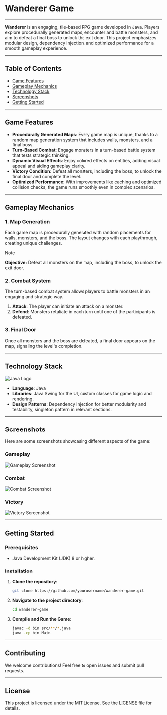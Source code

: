 
# Wanderer Game 

---

**Wanderer** is an engaging, tile-based RPG game developed in Java. Players explore procedurally generated maps, encounter and battle monsters, and aim to defeat a final boss to unlock the exit door. This project emphasizes modular design, dependency injection, and optimized performance for a smooth gameplay experience.

---

## Table of Contents

- [Game Features](#game-features)
- [Gameplay Mechanics](#gameplay-mechanics)
- [Technology Stack](#technology-stack)
- [Screenshots](#screenshots)
- [Getting Started](#getting-started)

---

## Game Features

- **Procedurally Generated Maps**: Every game map is unique, thanks to a random map generation system that includes walls, monsters, and a final boss.
- **Turn-Based Combat**: Engage monsters in a turn-based battle system that tests strategic thinking.
- **Dynamic Visual Effects**: Enjoy colored effects on entities, adding visual appeal and aiding gameplay clarity.
- **Victory Condition**: Defeat all monsters, including the boss, to unlock the final door and complete the level.
- **Optimized Performance**: With improvements like caching and optimized collision checks, the game runs smoothly even in complex scenarios.

---

## Gameplay Mechanics

### 1. Map Generation

Each game map is procedurally generated with random placements for walls, monsters, and the boss. The layout changes with each playthrough, creating unique challenges.

> [!NOTE]
> **Objective:** Defeat all monsters on the map, including the boss, to unlock the exit door.

### 2. Combat System

The turn-based combat system allows players to battle monsters in an engaging and strategic way.

1. **Attack**: The player can initiate an attack on a monster.
2. **Defend**: Monsters retaliate in each turn until one of the participants is defeated.

### 3. Final Door

Once all monsters and the boss are defeated, a final door appears on the map, signaling the level's completion.

---

## Technology Stack

![Java Logo](images/java_logo.png)

- **Language**: Java
- **Libraries**: Java Swing for the UI, custom classes for game logic and rendering.
- **Design Patterns**: Dependency Injection for better modularity and testability, singleton pattern in relevant sections.

---

## Screenshots

Here are some screenshots showcasing different aspects of the game:

### Gameplay
![Gameplay Screenshot](images/gameplay_screenshot.png)

### Combat
![Combat Screenshot](images/combat_screenshot.png)

### Victory
![Victory Screenshot](images/victory_screenshot.png)

---

## Getting Started

### Prerequisites

- Java Development Kit (JDK) 8 or higher.

### Installation

1. **Clone the repository**:

    ```bash
    git clone https://github.com/yourusername/wanderer-game.git
    ```

2. **Navigate to the project directory**:

    ```bash
    cd wanderer-game
    ```

3. **Compile and Run the Game**:

    ```bash
    javac -d bin src/**/*.java
    java -cp bin Main
    ```

---

## Contributing

We welcome contributions! Feel free to open issues and submit pull requests.

---

## License

This project is licensed under the MIT License. See the [LICENSE](LICENSE) file for details.

